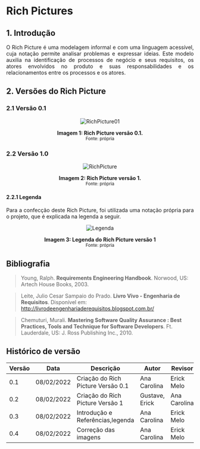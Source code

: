 # Rich Pictures

## 1. Introdução

<p style="text-align: justify;"> O Rich Picture é uma modelagem informal e com uma linguagem acessível, cuja notação permite analisar problemas e expressar ideias. Este modelo auxilia na identificação de processos de negócio e seus requisitos, os atores envolvidos no produto e suas responsabilidades e os relacionamentos entre os processos e os atores.
</p>

## 2. Versões do Rich Picture

### 2.1 Versão 0.1

<center>

![RichPicture01](https://user-images.githubusercontent.com/49570180/152996404-e6cc262b-1394-4022-8e2f-5dd5f45c558a.jpg)

 <figcaption>
      <b>Imagem 1: Rich Picture versão 0.1.</b>
    <br><small>Fonte: própria</small>
  </figcaption>

</center>

### 2.2 Versão 1.0

<center>

![RichPicture](https://user-images.githubusercontent.com/49570180/152996442-27924190-47ff-44bf-83af-3243f01ab24a.jpg)

 <figcaption>
      <b>Imagem 2: Rich Picture versão 1.</b>
    <br><small>Fonte: própria</small>
  </figcaption>

</center>

#### 2.2.1 Legenda

<p style="text-align: justify;">Para a confecção deste Rich Picture, foi utilizada uma notação própria para o projeto, que é explicada na legenda a seguir.
</p>

<center>

![Legenda](https://user-images.githubusercontent.com/49570180/152996472-e7bf8c13-5a4b-4f5f-9730-27aef65e61cc.jpg)

 <figcaption>
      <b>Imagem 3: Legenda do Rich Picture versão 1</b>
    <br><small>Fonte: própria</small>
  </figcaption>

</center>

## Bibliografia

>Young, Ralph. **Requirements Engineering Handbook**. Norwood, US: Artech House Books, 2003.

>Leite, Julio Cesar Sampaio do Prado. **Livro Vivo - Engenharia de Requisitos**. Disponível em: http://livrodeengenhariaderequisitos.blogspot.com.br/ 

>Chemuturi, Murali. **Mastering Software Quality Assurance : Best Practices, Tools and Technique for Software Developers**. Ft. Lauderdale, US: J. Ross Publishing Inc., 2010.

## Histórico de versão

| Versão | Data       | Descrição                          | Autor                | Revisor                |
| ------ | ---------- | ---------------------------------- | -------------------- | -------------------- |
| 0.1    | 08/02/2022 | Criação do Rich Picture Versão 0.1   | Ana Carolina |  Erick Melo |
| 0.2    | 08/02/2022 | Criação do Rich Picture Versão 1   | Gustave, Erick | Ana Carolina |
| 0.3    | 08/02/2022 | Introdução e Referências,legenda  | Ana Carolina | Erick Melo|
| 0.4    | 08/02/2022 | Correção das imagens  | Ana Carolina | Erick Melo |

